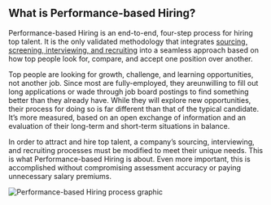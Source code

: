 ## What is Performance-based Hiring?

Performance-based Hiring is an end-to-end, four-step process for hiring top talent. It is the only validated methodology that integrates [sourcing, screening, interviewing, and recruiting](https://www.louadlergroup.com/training/performance-based-hiring-for-recruiters/) into a seamless approach based on how top people look for, compare, and accept one position over another.

Top people are looking for growth, challenge, and learning opportunities, not another job. Since most are fully-employed, they areunwilling to fill out long applications or wade through job board postings to find something better than they already have. While they will explore new opportunities, their process for doing so is far different than that of the typical candidate. It’s more measured, based on an open exchange of information and an evaluation of their long-term and short-term situations in balance.

In order to attract and hire top talent, a company’s sourcing, interviewing, and recruiting processes must be modified to meet their unique needs. This is what Performance-based Hiring is about. Even more important, this is accomplished without compromising assessment accuracy or paying unnecessary salary premiums.

![Performance-based Hiring process graphic](https://www.louadlergroup.com/wp-content/uploads/2024/01/WWH-Pbh-GPT-Horizontal-Process-Title.png "WWH-Pbh-GPT-Horizontal-Process-Title")
